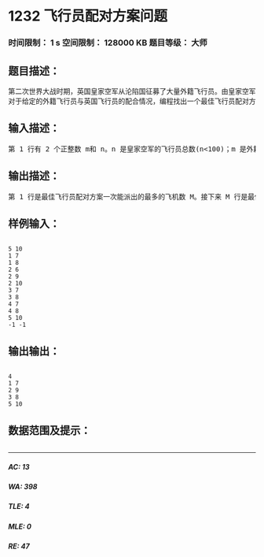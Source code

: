 # 1232 飞行员配对方案问题   
### 时间限制： 1 s     空间限制： 128000 KB     题目等级： 大师  
## 题目描述：  

<pre>
第二次世界大战时期，英国皇家空军从沦陷国征募了大量外籍飞行员。由皇家空军派出的每一架飞机都需要配备在航行技能和语言上能互相配合的 2 名飞行员，其中 1 名是英国飞行员，另 1 名是外籍飞行员。在众多的飞行员中，每一名外籍飞行员都可以与其他若干名英国飞行员很好地配合。如何选择配对飞行的飞行员才能使一次派出最多的飞机。对于给定的外籍飞行员与英国飞行员的配合情况，试设计一个算法找出最佳飞行员配对方案，使皇家空军一次能派出最多的飞机。
对于给定的外籍飞行员与英国飞行员的配合情况，编程找出一个最佳飞行员配对方案，使皇家空军一次能派出最多的飞机。
</pre>
  
  
## 输入描述：  

<pre>
第 1 行有 2 个正整数 m和 n。n 是皇家空军的飞行员总数(n<100)；m 是外籍飞行员数。外籍飞行员编号为 1~m；英国飞行员编号为 m+1~n。接下来每行有 2 个正整数 i 和 j，表示外籍飞行员 i 可以和英国飞行员 j 配合。文件最后以 2个-1 结束。
</pre>
  
  
## 输出描述：  

<pre>
第 1 行是最佳飞行员配对方案一次能派出的最多的飞机数 M。接下来 M 行是最佳飞行员配对方案。每行有 2个正整数 i 和 j，表示在最佳飞行员配对方案中，飞行员 i 和飞行员 j 配对。如果所求的最佳飞行员配对方案不存在，则输出‘No Solution!’。
</pre>
  
  
## 样例输入：  

<pre><code>
5 10
1 7 
1 8 
2 6 
2 9 
2 10
3 7
3 8
4 7 
4 8 
5 10 
-1 -1
</code></pre>
  
  
## 输出输出：  

<pre><code>
4 
1 7 
2 9 
3 8 
5 10
</code></pre>
  
  
## 数据范围及提示：  

<pre>
</pre>
  
  
***  

##### AC: 13  
##### WA: 398  
##### TLE: 4  
##### MLE: 0  
##### RE: 47  
